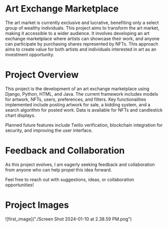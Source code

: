 # Art Exchange Marketplace

The art market is currently exclusive and lucrative, benefiting only a select group of wealthy individuals. This project aims to transform the art market,
making it accessible to a wider audience. It involves developing an art exchange marketplace where artists can showcase their work, and anyone can
participate by purchasing shares represented by NFTs. This approach aims to create value for both artists and individuals interested in art as an 
investment opportunity.

# Project Overview

This project is the development of an art exchange marketplace using Django, Python, HTML, and Java. The current framework includes models for artwork, NFTs, users,
preferences, and filters. Key functionalities implemented include posting artwork for sale, a bidding system, and a search algorithm for posted work.
Data is available for NFTs and candlestick chart displays.

Planned future features include Twilio verification, blockchain integration for security, and improving the user interface.

# Feedback and Collaboration

As this project evolves, I am eagerly seeking feedback and collaboration from anyone who can help propel this idea forward.

Feel free to reach out with suggestions, ideas, or collaboration opportunities!

# Project Images
![first_image]("./Screen Shot 2024-01-10 at 2.38.59 PM.png")
